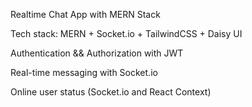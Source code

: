 Realtime Chat App with MERN Stack



Tech stack: MERN + Socket.io + TailwindCSS + Daisy UI

Authentication && Authorization with JWT

Real-time messaging with Socket.io

Online user status (Socket.io and React Context)
